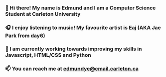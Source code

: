 ### 👋 Hi there! My name is Edmund and I am a Computer Science Student at Carleton University
### 🎧 I enjoy listening to music! My favourite artist is Eaj (AKA Jae Park from day6)
### 🌱 I am currently working towards improving my skills in Javascript, HTML/CSS and Python
### 📫 You can reach me at edmundye@cmail.carleton.ca

<!--
**EdmundYe/EdmundYe** is a ✨ _special_ ✨ repository because its `README.md` (this file) appears on your GitHub profile.

Here are some ideas to get you started:

- 🔭 I’m currently working on ...
- 🌱 I’m currently learning ...
- 👯 I’m looking to collaborate on ...
- 🤔 I’m looking for help with ...
- 💬 Ask me about ...
- 📫 How to reach me: ...
- 😄 Pronouns: ...
- ⚡ Fun fact: ...
-->
